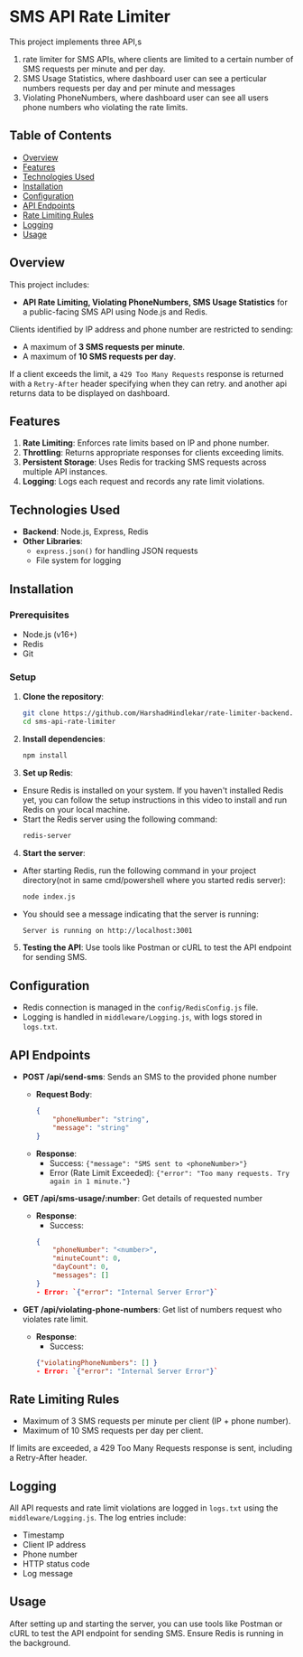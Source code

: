 # SMS API Rate Limiter

This project implements three API,s 
1.  rate limiter for SMS APIs, where clients are limited to a certain number of SMS requests per minute and per day.
2. SMS Usage Statistics, where dashboard user can see a perticular numbers requests per day and per minute and messages
3. Violating PhoneNumbers, where dashboard user can see all users phone numbers who violating the rate limits.

## Table of Contents
- [Overview](#overview)
- [Features](#features)
- [Technologies Used](#technologies-used)
- [Installation](#installation)
- [Configuration](#configuration)
- [API Endpoints](#api-endpoints)
- [Rate Limiting Rules](#rate-limiting-rules)
- [Logging](#logging)
- [Usage](#usage)

## Overview

This project includes:
- **API Rate Limiting, Violating PhoneNumbers, SMS Usage Statistics** for a public-facing SMS API using Node.js and Redis.

Clients identified by IP address and phone number are restricted to sending:
- A maximum of **3 SMS requests per minute**.
- A maximum of **10 SMS requests per day**.

If a client exceeds the limit, a `429 Too Many Requests` response is returned with a `Retry-After` header specifying when they can retry.
and another api returns data to be displayed on dashboard.

## Features

1. **Rate Limiting**: Enforces rate limits based on IP and phone number.
2. **Throttling**: Returns appropriate responses for clients exceeding limits.
3. **Persistent Storage**: Uses Redis for tracking SMS requests across multiple API instances.
4. **Logging**: Logs each request and records any rate limit violations.

## Technologies Used

- **Backend**: Node.js, Express, Redis
- **Other Libraries**: 
  - `express.json()` for handling JSON requests
  - File system for logging

## Installation

### Prerequisites
- Node.js (v16+)
- Redis
- Git

### Setup

1. **Clone the repository**:
   ```bash
   git clone https://github.com/HarshadHindlekar/rate-limiter-backend.git
   cd sms-api-rate-limiter

2. **Install dependencies**:
    ```bash
    npm install

3. **Set up Redis**:
- Ensure Redis is installed on your system. If you haven't installed Redis yet, you can follow the setup instructions in      this video to install and run Redis on your local machine.
- Start the Redis server using the following command:
    ```bash
    redis-server

4. **Start the server**:
- After starting Redis, run the following command in your project directory(not in same cmd/powershell where you started redis server):
    ```bash
    node index.js
- You should see a message indicating that the server is running:
    ```bash
    Server is running on http://localhost:3001


5. **Testing the API**: Use tools like Postman or cURL to test the API endpoint for sending SMS.

## Configuration

- Redis connection is managed in the `config/RedisConfig.js` file.
- Logging is handled in `middleware/Logging.js`, with logs stored in `logs.txt`.

## API Endpoints

- **POST /api/send-sms**: Sends an SMS to the provided phone number
    - **Request Body**:
        ```json
        {
            "phoneNumber": "string",
            "message": "string"
        }

    - **Response**:
        - Success: `{"message": "SMS sent to <phoneNumber>"}`
        - Error (Rate Limit Exceeded): `{"error": "Too many requests. Try again in 1 minute."}`


- **GET /api/sms-usage/:number**: Get details of requested number

    - **Response**:
        - Success: 
        ```json
        { 
            "phoneNumber": "<number>",
            "minuteCount": 0,
            "dayCount": 0, 
            "messages": [] 
        }
        - Error: `{"error": "Internal Server Error"}`


- **GET /api/violating-phone-numbers**: Get list of numbers request who violates rate limit. 

    - **Response**:
        - Success: 
        ```json
        {"violatingPhoneNumbers": [] }
        - Error: `{"error": "Internal Server Error"}`

## Rate Limiting Rules

 - Maximum of 3 SMS requests per minute per client (IP + phone number).
 - Maximum of 10 SMS requests per day per client.

If limits are exceeded, a 429 Too Many Requests response is sent, including a Retry-After header.

## Logging

All API requests and rate limit violations are logged in `logs.txt` using the `middleware/Logging.js`. The log entries include:

 - Timestamp
 - Client IP address
 - Phone number
 - HTTP status code
 - Log message

 ## Usage

 After setting up and starting the server, you can use tools like Postman or cURL to test the API endpoint for sending SMS. Ensure Redis is running in the background.